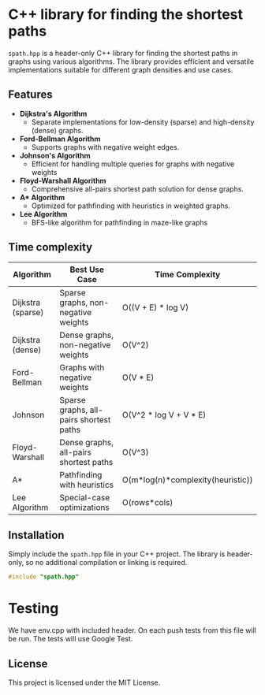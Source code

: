 # C++ library for finding the shortest paths

`spath.hpp` is a header-only C++ library for finding the shortest paths in graphs using various algorithms. The library provides efficient and versatile implementations suitable for different graph densities and use cases.

## Features

- **Dijkstra's Algorithm**  
  - Separate implementations for low-density (sparse) and high-density (dense) graphs.
- **Ford-Bellman Algorithm**  
  - Supports graphs with negative weight edges.
- **Johnson's Algorithm**  
  - Efficient for handling multiple queries for graphs with negative weights
- **Floyd-Warshall Algorithm**  
  - Comprehensive all-pairs shortest path solution for dense graphs.
- **A\* Algorithm**  
  - Optimized for pathfinding with heuristics in weighted graphs.
- **Lee Algorithm**  
  - BFS-like algorithm for pathfinding in maze-like graphs

## Time complexity

| Algorithm          | Best Use Case                         | Time Complexity            |
|--------------------|---------------------------------------|----------------------------|
| Dijkstra (sparse)  | Sparse graphs, non-negative weights   | O((V + E) * log V)         |
| Dijkstra (dense)   | Dense graphs, non-negative weights    | O(V^2)                     |
| Ford-Bellman       | Graphs with negative weights          | O(V * E)                   |
| Johnson            | Sparse graphs, all-pairs shortest paths | O(V^2 * log V + V * E) |
| Floyd-Warshall     | Dense graphs, all-pairs shortest paths | O(V^3)                 |
| A*                 | Pathfinding with heuristics           | O(m*log(n)*complexity(heuristic))       |
| Lee Algorithm       | Special-case optimizations            | O(rows*cols)                     |


## Installation

Simply include the `spath.hpp` file in your C++ project. The library is header-only, so no additional compilation or linking is required.

```cpp
#include "spath.hpp"
```

# Testing

We have env.cpp with included header. On each push tests from this file will be run. The tests will use Google Test.

## License

This project is licensed under the MIT License.
  